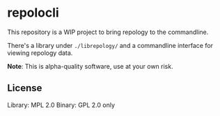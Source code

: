 # repolocli

This repository is a WIP project to bring repology to the commandline.

There's a library under `./librepology/` and a commandline interface for
viewing repology data.

**Note**: This is alpha-quality software, use at your own risk.

## License

Library: MPL 2.0
Binary: GPL 2.0 only
